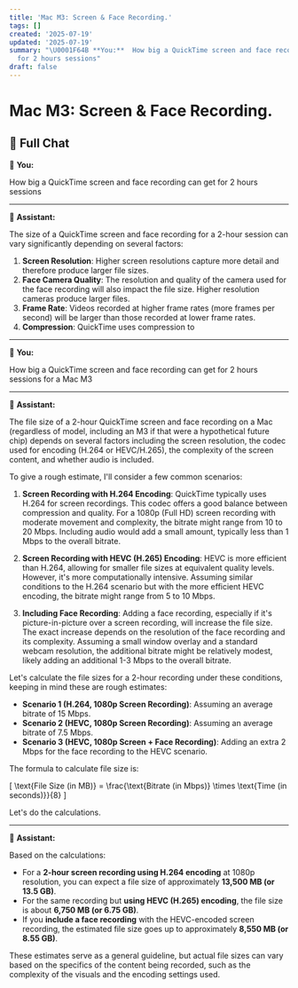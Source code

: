 ```yaml
---
title: 'Mac M3: Screen & Face Recording.'
tags: []
created: '2025-07-19'
updated: '2025-07-19'
summary: "\U0001F64B **You:**  How big a QuickTime screen and face recording can get
  for 2 hours sessions"
draft: false
---
```


# Mac M3: Screen & Face Recording.

## 🧠 Full Chat

🙋 **You:**

How big a QuickTime screen and face recording can get for 2 hours sessions

---

🤖 **Assistant:**

The size of a QuickTime screen and face recording for a 2-hour session can vary significantly depending on several factors:

1. **Screen Resolution**: Higher screen resolutions capture more detail and therefore produce larger file sizes.
2. **Face Camera Quality**: The resolution and quality of the camera used for the face recording will also impact the file size. Higher resolution cameras produce larger files.
3. **Frame Rate**: Videos recorded at higher frame rates (more frames per second) will be larger than those recorded at lower frame rates.
4. **Compression**: QuickTime uses compression to

---

🙋 **You:**

How big a QuickTime screen and face recording can get for 2 hours sessions for a Mac M3

---

🤖 **Assistant:**

The file size of a 2-hour QuickTime screen and face recording on a Mac (regardless of model, including an M3 if that were a hypothetical future chip) depends on several factors including the screen resolution, the codec used for encoding (H.264 or HEVC/H.265), the complexity of the screen content, and whether audio is included.

To give a rough estimate, I'll consider a few common scenarios:

1. **Screen Recording with H.264 Encoding**: QuickTime typically uses H.264 for screen recordings. This codec offers a good balance between compression and quality. For a 1080p (Full HD) screen recording with moderate movement and complexity, the bitrate might range from 10 to 20 Mbps. Including audio would add a small amount, typically less than 1 Mbps to the overall bitrate.

2. **Screen Recording with HEVC (H.265) Encoding**: HEVC is more efficient than H.264, allowing for smaller file sizes at equivalent quality levels. However, it's more computationally intensive. Assuming similar conditions to the H.264 scenario but with the more efficient HEVC encoding, the bitrate might range from 5 to 10 Mbps.

3. **Including Face Recording**: Adding a face recording, especially if it's picture-in-picture over a screen recording, will increase the file size. The exact increase depends on the resolution of the face recording and its complexity. Assuming a small window overlay and a standard webcam resolution, the additional bitrate might be relatively modest, likely adding an additional 1-3 Mbps to the overall bitrate.

Let's calculate the file sizes for a 2-hour recording under these conditions, keeping in mind these are rough estimates:

- **Scenario 1 (H.264, 1080p Screen Recording)**: Assuming an average bitrate of 15 Mbps.
- **Scenario 2 (HEVC, 1080p Screen Recording)**: Assuming an average bitrate of 7.5 Mbps.
- **Scenario 3 (HEVC, 1080p Screen + Face Recording)**: Adding an extra 2 Mbps for the face recording to the HEVC scenario.

The formula to calculate file size is: 

\[ \text{File Size (in MB)} = \frac{\text{Bitrate (in Mbps)} \times \text{Time (in seconds)}}{8} \]

Let's do the calculations.

---

🤖 **Assistant:**

Based on the calculations:

- For a **2-hour screen recording using H.264 encoding** at 1080p resolution, you can expect a file size of approximately **13,500 MB (or 13.5 GB)**.
- For the same recording but **using HEVC (H.265) encoding**, the file size is about **6,750 MB (or 6.75 GB)**.
- If you **include a face recording** with the HEVC-encoded screen recording, the estimated file size goes up to approximately **8,550 MB (or 8.55 GB)**.

These estimates serve as a general guideline, but actual file sizes can vary based on the specifics of the content being recorded, such as the complexity of the visuals and the encoding settings used.